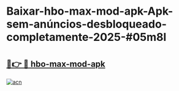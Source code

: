 # Baixar-hbo-max-mod-apk-Apk-sem-anúncios-desbloqueado-completamente-2025-#05m8l

# <h2><a href="https://ainizakaria.my?title=hbo-max-mod-apk&ref=24M">🔗👉 🔴 hbo-max-mod-apk</a></h2>

[![acn](https://github.com/user-attachments/assets/0f9c940e-d8b0-45ae-aac7-cd30a18b3e1c)](https://ainizakaria.my?title=hbo-max-mod-apk&ref=24M)

